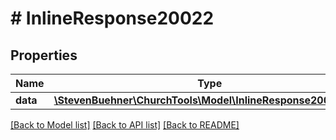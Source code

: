 # # InlineResponse20022

## Properties

Name | Type | Description | Notes
------------ | ------------- | ------------- | -------------
**data** | [**\StevenBuehner\ChurchTools\Model\InlineResponse20021Data**](InlineResponse20021Data.md) |  | [optional]

[[Back to Model list]](../../README.md#models) [[Back to API list]](../../README.md#endpoints) [[Back to README]](../../README.md)
